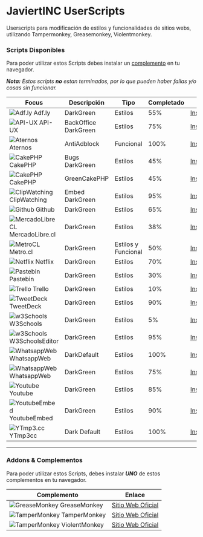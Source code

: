 # JaviertINC UserScripts

Userscripts para modificación de estilos y funcionalidades de sitios webs, utilizando Tampermonkey, Greasemonkey, Violentmonkey.

### Scripts Disponibles

Para poder utilizar estos Scripts debes instalar un [complemento](./README.md#addons--complementos) en tu navegador.

_**Nota:** Estos scripts **no** estan terminados, por lo que pueden haber fallas y/o cosas sin funcionar._

| Focus | Descripción | Tipo | Completado | Enlace |
| ------ | ------ | ------ | ------ | ------ |
| ![Adf.ly](https://www.google.com/s2/favicons?domain=adf.ly) Adf.ly | DarkGreen | Estilos | 55% | [Instalar/Actualizar](https://javiertinc.github.io/userscripts/scripts/adfly.darkgreen.user.js) |
| ![API-UX](https://www.google.com/s2/favicons?domain=api-ux.com) API-UX | BackOffice DarkGreen | Estilos | 75% | [Instalar/Actualizar](https://javiertinc.github.io/userscripts/scripts/api-ux.backoffice.user.js) |
| ![Aternos](https://www.google.com/s2/favicons?domain=aternos.org) Aternos | AntiAdblock | Funcional | 100% | [Instalar/Actualizar](https://javiertinc.github.io/userscripts/scripts/aternos.antiadblock.user.js) |
| ![CakePHP](https://www.google.com/s2/favicons?domain=cakephp.org) CakePHP | Bugs DarkGreen | Estilos | 45% | [Instalar/Actualizar](https://javiertinc.github.io/userscripts/scripts/cakephp.bugs.user.js) |
| ![CakePHP](https://www.google.com/s2/favicons?domain=cakephp.org) CakePHP | GreenCakePHP | Estilos | 45% | [Instalar/Actualizar](https://javiertinc.github.io/userscripts/scripts/cakephp.green.user.js) |
| ![ClipWatching](https://www.google.com/s2/favicons?domain=clipwatching.com) ClipWatching | Embed DarkGreen | Estilos | 95% | [Instalar/Actualizar](https://javiertinc.github.io/userscripts/scripts/clipwatching.embed.user.js) |
| ![Github](https://www.google.com/s2/favicons?domain=github.io) Github | DarkGreen | Estilos | 65% | [Instalar/Actualizar](https://javiertinc.github.io/userscripts/scripts/github.darkgreen.user.js) |
| ![MercadoLibreCL](https://www.google.com/s2/favicons?domain=mercadolibre.com) MercadoLibre.cl | DarkGreen | Estilos | 38% |  [Instalar/Actualizar](https://javiertinc.github.io/userscripts/scripts/mercadolibre.darkgreen.user.js) |
| ![MetroCL](https://www.google.com/s2/favicons?domain=metro.cl) Metro.cl | DarkGreen | Estilos y Funcional | 50% | [Instalar/Actualizar](https://javiertinc.github.io/userscripts/scripts/metrocl.darkgreen.user.js) |
| ![Netflix](https://www.google.com/s2/favicons?domain=netflix.com) Netflix | DarkGreen | Estilos | 70% | [Instalar/Actualizar](https://javiertinc.github.io/userscripts/scripts/netflix.darkgreen.user.js) |
| ![Pastebin](https://www.google.com/s2/favicons?domain=pastebin.com) Pastebin | DarkGreen | Estilos | 30% | [Instalar/Actualizar](https://javiertinc.github.io/userscripts/scripts/pastebin.darkgreen.user.js) |
| ![Trello](https://www.google.com/s2/favicons?domain=trello.com) Trello | DarkGreen | Estilos | 10% | [Instalar/Actualizar](https://javiertinc.github.io/userscripts/scripts/trello.green.user.js) |
| ![TweetDeck](https://www.google.com/s2/favicons?domain=tweetdeck.twitter.com) TweetDeck | DarkGreen | Estilos | 90% | [Instalar/Actualizar](https://javiertinc.github.io/userscripts/scripts/twitter.tweetdeck.user.js) |
| ![w3Schools](https://www.google.com/s2/favicons?domain=w3schools.com) W3Schools | DarkGreen | Estilos | 5% | [Instalar/Actualizar](https://javiertinc.github.io/userscripts/scripts/w3schools.darkgreen.user.js) |
| ![w3Schools](https://www.google.com/s2/favicons?domain=w3schools.com) W3SchoolsEditor | DarkGreen | Estilos | 95% | [Instalar/Actualizar](https://javiertinc.github.io/userscripts/scripts/w3schools.editor.user.js) |
| ![WhatsappWeb](https://www.google.com/s2/favicons?domain=whatsapp.com) WhatsappWeb | DarkDefault | Estilos | 100% | [Instalar/Actualizar](https://javiertinc.github.io/userscripts/scripts/whatsapp.darkdefault.user.js) |
| ![WhatsappWeb](https://www.google.com/s2/favicons?domain=whatsapp.com) WhatsappWeb | DarkGreen | Estilos | 75% | [Instalar/Actualizar](https://javiertinc.github.io/userscripts/scripts/whatsapp.darkgreen.user.js) |
| ![Youtube](https://www.google.com/s2/favicons?domain=youtube.com) Youtube | DarkGreen | Estilos | 85% | [Instalar/Actualizar](https://javiertinc.github.io/userscripts/scripts/youtube.darkgreen.user.js) |
| ![YoutubeEmbed](https://www.google.com/s2/favicons?domain=youtube.com) YoutubeEmbed | DarkGreen | Estilos | 90% | [Instalar/Actualizar](https://javiertinc.github.io/userscripts/scripts/youtube.embed.user.js) |
| ![YTmp3.cc](https://www.google.com/s2/favicons?domain=ytmp3.cc) YTmp3cc | Dark Default | Estilos | 100% | [Instalar/Actualizar](https://javiertinc.github.io/userscripts/scripts/ytmp3cc.dark.user.js) |

---
### Addons & Complementos

Para poder utilizar estos Scripts, debes instalar _**UNO**_ de estos complementos en tu navegador.

| Complemento | Enlace |
| ------ | ------ |
| ![GreaseMonkey](https://www.google.com/s2/favicons?domain=www.greasespot.net) GreaseMonkey | [Sitio Web Oficial](https://www.greasespot.net/) |
| ![TamperMonkey](https://www.google.com/s2/favicons?domain=www.tampermonkey.net) TamperMonkey | [Sitio Web Oficial](https://www.tampermonkey.net/) |
| ![TamperMonkey](https://www.google.com/s2/favicons?domain=violentmonkey.github.io) ViolentMonkey | [Sitio Web Oficial](https://violentmonkey.github.io/) |
